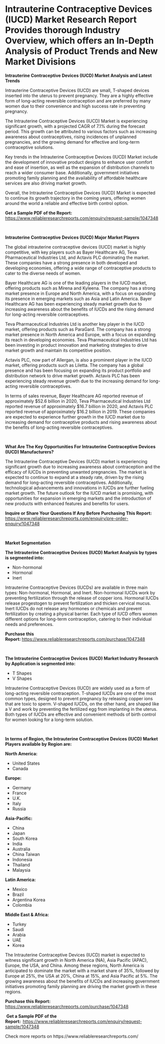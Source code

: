 <p><h1>Intrauterine Contraceptive Devices (IUCD) Market Research Report Provides thorough Industry Overview, which offers an In-Depth Analysis of Product Trends and New Market Divisions</h1></p><p><strong>Intrauterine Contraceptive Devices (IUCD) Market Analysis and Latest Trends</strong></p>
<p><p>Intrauterine Contraceptive Devices (IUCD) are small, T-shaped devices inserted into the uterus to prevent pregnancy. They are a highly effective form of long-acting reversible contraception and are preferred by many women due to their convenience and high success rate in preventing pregnancy.</p><p>The Intrauterine Contraceptive Devices (IUCD) Market is experiencing significant growth, with a projected CAGR of 7.1% during the forecast period. This growth can be attributed to various factors such as increasing awareness about contraceptives, rising incidences of unplanned pregnancies, and the growing demand for effective and long-term contraceptive solutions.</p><p>Key trends in the Intrauterine Contraceptive Devices (IUCD) Market include the development of innovative product designs to enhance user comfort and ease of insertion, as well as the expansion of distribution channels to reach a wider consumer base. Additionally, government initiatives promoting family planning and the availability of affordable healthcare services are also driving market growth.</p><p>Overall, the Intrauterine Contraceptive Devices (IUCD) Market is expected to continue its growth trajectory in the coming years, offering women around the world a reliable and effective birth control option.</p></p>
<p><strong>Get a Sample PDF of the Report:&nbsp;</strong> <a href="https://www.reliableresearchreports.com/enquiry/request-sample/1047348">https://www.reliableresearchreports.com/enquiry/request-sample/1047348</a></p>
<p>&nbsp;</p>
<p><strong>Intrauterine Contraceptive Devices (IUCD) Major Market Players</strong></p>
<p><p>The global intrauterine contraceptive devices (IUCD) market is highly competitive, with key players such as Bayer Healthcare AG, Teva Pharmaceutical Industries Ltd, and Actavis PLC dominating the market. These companies have a strong presence in both developed and developing economies, offering a wide range of contraceptive products to cater to the diverse needs of women.</p><p>Bayer Healthcare AG is one of the leading players in the IUCD market, offering products such as Mirena and Kyleena. The company has a strong market presence in Europe and North America, with a focus on expanding its presence in emerging markets such as Asia and Latin America. Bayer Healthcare AG has been experiencing steady market growth due to increasing awareness about the benefits of IUCDs and the rising demand for long-acting reversible contraceptives.</p><p>Teva Pharmaceutical Industries Ltd is another key player in the IUCD market, offering products such as ParaGard. The company has a strong market presence in North America and Europe, with a focus on expanding its reach in developing economies. Teva Pharmaceutical Industries Ltd has been investing in product innovation and marketing strategies to drive market growth and maintain its competitive position.</p><p>Actavis PLC, now part of Allergan, is also a prominent player in the IUCD market, offering products such as Liletta. The company has a global presence and has been focusing on expanding its product portfolio and distribution network to drive market growth. Actavis PLC has been experiencing steady revenue growth due to the increasing demand for long-acting reversible contraceptives.</p><p>In terms of sales revenue, Bayer Healthcare AG reported revenue of approximately $52.6 billion in 2020, Teva Pharmaceutical Industries Ltd reported revenue of approximately $16.7 billion in 2020, and Actavis PLC reported revenue of approximately $16.2 billion in 2019. These companies are expected to experience further growth in the IUCD market due to increasing demand for contraceptive products and rising awareness about the benefits of long-acting reversible contraceptives.</p></p>
<p>&nbsp;</p>
<p><strong>What Are The Key Opportunities For Intrauterine Contraceptive Devices (IUCD) Manufacturers?</strong></p>
<p><p>The Intrauterine Contraceptive Devices (IUCD) market is experiencing significant growth due to increasing awareness about contraception and the efficacy of IUCDs in preventing unwanted pregnancies. The market is expected to continue to expand at a steady rate, driven by the rising demand for long-acting reversible contraceptives. Additionally, technological advancements and innovations in IUCDs are further fueling market growth. The future outlook for the IUCD market is promising, with opportunities for expansion in emerging markets and the introduction of new products with enhanced features and benefits for users.</p></p>
<p><strong>Inquire or Share Your Questions If Any Before Purchasing This Report:</strong> <a href="https://www.reliableresearchreports.com/enquiry/pre-order-enquiry/1047348">https://www.reliableresearchreports.com/enquiry/pre-order-enquiry/1047348</a></p>
<p>&nbsp;</p>
<p><strong>Market Segmentation</strong></p>
<p><strong>The Intrauterine Contraceptive Devices (IUCD) Market Analysis by types is segmented into:</strong></p>
<p><ul><li>Non-hormonal</li><li>Hormonal</li><li>Inert</li></ul></p>
<p><p>Intrauterine Contraceptive Devices (IUCDs) are available in three main types: Non-hormonal, Hormonal, and Inert. Non-hormonal IUCDs work by preventing fertilization through the release of copper ions. Hormonal IUCDs release progestogen to prevent fertilization and thicken cervical mucus. Inert IUCDs do not release any hormones or chemicals and prevent fertilization by creating a physical barrier. Each type of IUCD offers women different options for long-term contraception, catering to their individual needs and preferences.</p></p>
<p><strong>Purchase this Report:&nbsp;</strong><a href="https://www.reliableresearchreports.com/purchase/1047348">https://www.reliableresearchreports.com/purchase/1047348</a></p>
<p>&nbsp;</p>
<p><strong>The Intrauterine Contraceptive Devices (IUCD) Market Industry Research by Application is segmented into:</strong></p>
<p><ul><li>T Shapes</li><li>V Shapes</li></ul></p>
<p><p>Intrauterine Contraceptive Devices (IUCD) are widely used as a form of long-acting reversible contraception. T-shaped IUCDs are one of the most common types, designed to prevent pregnancy by releasing copper ions that are toxic to sperm. V-shaped IUCDs, on the other hand, are shaped like a V and work by preventing the fertilized egg from implanting in the uterus. Both types of IUCDs are effective and convenient methods of birth control for women looking for a long-term solution.</p></p>
<p>&nbsp;</p>
<p><strong>In terms of Region, the Intrauterine Contraceptive Devices (IUCD) Market Players available by Region are:</strong></p>
<p>
    <p> <strong> North America: </strong>
        <ul>
            <li>United States</li>
            <li>Canada</li>
        </ul>
        </p> 
    <p> <strong> Europe: </strong>
        <ul>
            <li>Germany</li>
            <li>France</li>
            <li>U.K.</li>
            <li>Italy</li>
            <li>Russia</li>
        </ul>
        </p> 
    <p> <strong> Asia-Pacific: </strong>
        <ul>
            <li>China</li>
            <li>Japan</li>
            <li>South Korea</li>
            <li>India</li>
            <li>Australia</li>
            <li>China Taiwan</li>
            <li>Indonesia</li>
            <li>Thailand</li>
            <li>Malaysia</li>
        </ul>
        </p> 
    <p> <strong> Latin America: </strong>
        <ul>
            <li>Mexico</li>
            <li>Brazil</li>
            <li>Argentina Korea</li>
            <li>Colombia</li>
        </ul>
        </p> 
    <p> <strong> Middle East & Africa: </strong>
        <ul>
            <li>Turkey</li>
            <li>Saudi</li>
            <li>Arabia</li>
            <li>UAE</li>
            <li>Korea</li>
        </ul>
    </p>
    </p>
<p><p>The Intrauterine Contraceptive Devices (IUCD) market is expected to witness significant growth in North America (NA), Asia Pacific (APAC), Europe, the USA, and China. Among these regions, North America is anticipated to dominate the market with a market share of 35%, followed by Europe at 25%, the USA at 20%, China at 15%, and Asia Pacific at 5%. The growing awareness about the benefits of IUCDs and increasing government initiatives promoting family planning are driving the market growth in these regions.</p></p>
<p><strong>Purchase this Report: </strong><a href="https://www.reliableresearchreports.com/purchase/1047348">https://www.reliableresearchreports.com/purchase/1047348</a></p>
<p>&nbsp;<strong>Get a Sample PDF of the Report:&nbsp;&nbsp;</strong><a href="https://www.reliableresearchreports.com/enquiry/request-sample/1047348">https://www.reliableresearchreports.com/enquiry/request-sample/1047348</a></p>
<p><strong></strong></p>
<p>Check more reports on https://www.reliableresearchreports.com/</p>